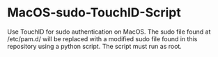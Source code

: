 # MacOS-sudo-TouchID-Script
Use TouchID for sudo authentication on MacOS. The sudo file found at /etc/pam.d/ will be replaced with a modified sudo file found in this repository using a python script. The script must run as root.
